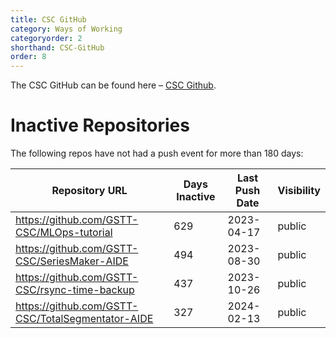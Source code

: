 ```yaml
---
title: CSC GitHub
category: Ways of Working
categoryorder: 2
shorthand: CSC-GitHub
order: 8
---
```


The CSC GitHub can be found here – <a href="https://github.com/GSTT-CSC/">CSC Github</a>.

# Inactive Repositories

The following repos have not had a push event for more than 180 days:

| Repository URL | Days Inactive | Last Push Date | Visibility |
| --- | --- | --- | --- |
| https://github.com/GSTT-CSC/MLOps-tutorial | 629 | 2023-04-17 | public |
| https://github.com/GSTT-CSC/SeriesMaker-AIDE | 494 | 2023-08-30 | public |
| https://github.com/GSTT-CSC/rsync-time-backup | 437 | 2023-10-26 | public |
| https://github.com/GSTT-CSC/TotalSegmentator-AIDE | 327 | 2024-02-13 | public |
